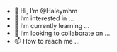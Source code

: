 - 👋 Hi, I’m @Haleymhm
- 👀 I’m interested in ...
- 🌱 I’m currently learning ...
- 💞️ I’m looking to collaborate on ...
- 📫 How to reach me ...

<!---
Haleymhm/Haleymhm is a ✨ special ✨ repository because its `README.md` (this file) appears on your GitHub profile.
You can click the Preview link to take a look at your changes.
--->
